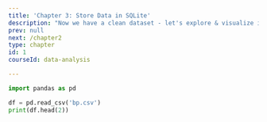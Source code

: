 ```yaml
---
title: 'Chapter 3: Store Data in SQLite'
description: "Now we have a clean dataset - let's explore & visualize it with Matplotlib."
prev: null
next: /chapter2
type: chapter
id: 1
courseId: data-analysis

---
```


<exercise id="1" title="Loading Excel Data">

```python
import pandas as pd

df = pd.read_csv('bp.csv')
print(df.head(2))
```
